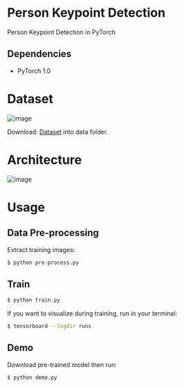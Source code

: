 # Person Keypoint Detection

Person Keypoint Detection in PyTorch

## Dependencies
- PyTorch 1.0

# Dataset

![image](https://github.com/foamliu/Keypoints/raw/master/images/keypoint-example.png)

Download: [Dataset](https://challenger.ai/) into data folder.

# Architecture

 ![image](https://github.com/foamliu/Keypoints/raw/master/images/two-branch_multi-stage_CNN.png)

# Usage

## Data Pre-processing
Extract training images:
```bash
$ python pre-process.py
```

## Train
```bash
$ python train.py
```

If you want to visualize during training, run in your terminal:
```bash
$ tensorboard --logdir runs
```

## Demo
Download pre-trained model then run:

```bash
$ python demo.py
```


